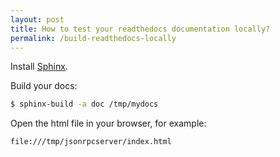 ```yaml
---
layout: post
title: How to test your readthedocs documentation locally?
permalink: /build-readthedocs-locally
---
```

Install [Sphinx](https://www.sphinx-doc.org/en/master/usage/installation.html).

Build your docs:
```sh
$ sphinx-build -a doc /tmp/mydocs
```

Open the html file in your browser, for example:
```
file:///tmp/jsonrpcserver/index.html
```
